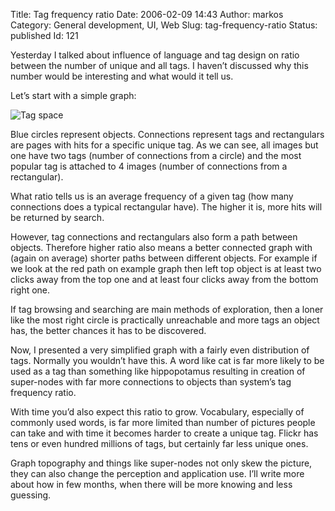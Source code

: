 Title: Tag frequency ratio
Date: 2006-02-09 14:43
Author: markos
Category: General development, UI, Web
Slug: tag-frequency-ratio
Status: published
Id: 121

<html>
 <body>
  <div>
   <p>
    Yesterday I talked about influence of language and tag design on ratio between the number of unique and all tags. I haven’t discussed why this number would be interesting and what would it tell us.
   </p>
   <p>
    Let’s start with a simple graph:
   </p>
   <p>
    <img alt="Tag space" class="image" src="http://markos.gaivo.net/images/tag-graph.jpg"/>
   </p>
   <p>
    Blue circles represent objects. Connections represent tags and rectangulars are pages with hits for a specific unique tag. As we can see, all images but one have two tags (number of connections from a circle) and the most popular tag is attached to 4 images (number of connections from a rectangular).
   </p>
   <p>
    What ratio tells us is an average frequency of a given tag (how many connections does a typical rectangular have). The higher it is, more hits will be returned by search.
   </p>
   <p>
    However, tag connections and rectangulars also form a path between objects. Therefore higher ratio also means a better connected graph with (again on average) shorter paths between different objects. For example if we look at the red path on example graph then left top object is at least two clicks away from the top one and at least four clicks away from the bottom right one.
   </p>
   <p>
    If tag browsing and searching are main methods of exploration, then a loner like the most right circle is practically unreachable and more tags an object has, the better chances it has to be discovered.
   </p>
   <p>
    Now, I presented a very simplified graph with a fairly even distribution of tags. Normally you wouldn’t have this. A word like cat is far more likely to be used as a tag than something like hippopotamus resulting in creation of super-nodes with far more connections to objects than system’s tag frequency ratio.
   </p>
   <p>
    With time you’d also expect this ratio to grow. Vocabulary, especially of commonly used words, is far more limited than number of pictures people can take and with time it becomes harder to create a unique tag. Flickr has tens or even hundred millions of tags, but certainly far less unique ones.
   </p>
   <p>
    Graph topography and things like super-nodes not only skew the picture, they can also change the perception and application use. I’ll write more about how in few months, when there will be more knowing and less guessing.
   </p>
  </div>
 </body>
</html>